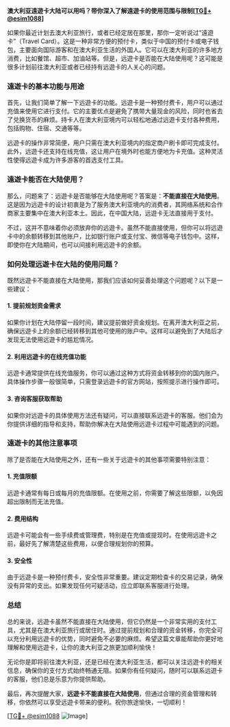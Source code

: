 **澳大利亚遠遊卡大陆可以用吗？带你深入了解遠遊卡的使用范围与限制[[TG💪+ @esim1088](https://t.me/s/esim1088)]**

如果你最近计划去澳大利亚旅行，或者已经定居在那里，那你一定听说过“遠遊卡”（Travel Card）。这是一种非常方便的预付卡，类似于中国的预付卡或电子钱包，主要面向国际游客和在澳大利亚生活的外国人。它可以在澳大利亚的许多地方消费，比如餐馆、超市、加油站等。但是，远遊卡是否能在大陆使用呢？这可能是很多计划前往澳大利亚或者已经持有远遊卡的人关心的问题。

### 遠遊卡的基本功能与用途

首先，让我们简单了解一下远遊卡的功能。远遊卡是一种预付费卡，用户可以通过充值来使用它进行支付。它的主要优点是避免了携带大量现金的风险，同时也省去了兑换货币的麻烦。持卡人在澳大利亚境内可以轻松地通过远遊卡支付各种费用，包括购物、住宿、交通等等。

远遊卡的操作非常简便，用户只需在澳大利亚境内的指定商户刷卡即可完成支付。此外，远遊卡还支持在线充值，这让用户在境外时也能方便地为卡充值。这种灵活性使得远遊卡成为许多游客的首选支付工具。

### 遠遊卡能否在大陆使用？

那么，问题来了：远遊卡是否能够在大陆使用呢？答案是：**不能直接在大陆使用**。这是因为远遊卡的设计初衷是为了服务澳大利亚境内的消费者，其网络系统和合作商家主要集中在澳大利亚本土。因此，在中国大陆，远遊卡无法直接用于支付。

不过，这并不意味着你必须放弃你的远遊卡。虽然不能直接使用，但你可以将远遊卡中的余额转移到其他账户，比如银行账户或支付宝、微信等电子钱包中。这样，即使你在大陆期间，也可以间接利用远遊卡的余额。

### 如何处理远遊卡在大陆的使用问题？

既然远遊卡不能直接在大陆使用，那我们应该如何妥善处理这个问题呢？以下是一些建议：

#### 1. 提前规划资金需求

如果你计划在大陆停留一段时间，建议提前做好资金规划。在离开澳大利亚之前，确保远遊卡上的余额已经转移到其他可使用的账户中。这样可以避免到了大陆后才发现无法使用远遊卡的尴尬情况。

#### 2. 利用远遊卡的在线充值功能

远遊卡通常提供在线充值服务，你可以通过这种方式将资金转移到你的国内账户。具体操作步骤一般很简单，只需登录远遊卡的官方网站，按照提示进行操作即可。

#### 3. 咨询客服获取帮助

如果你对远遊卡的具体使用方法还有疑问，可以直接联系远遊卡的客服。他们会为你提供详细的指导和支持，帮助你解决在大陆使用远遊卡过程中可能遇到的问题。

### 遠遊卡的其他注意事项

除了是否能在大陆使用之外，还有一些关于远遊卡的其他事项需要特别注意：

#### 1. 充值限额

远遊卡通常有每日或每月的充值限额。在使用之前，你需要了解这些限额，以免因超出限制而无法充值。

#### 2. 费用结构

远遊卡可能会有一些手续费或管理费，特别是在充值或提现时。在使用远遊卡之前，最好先了解清楚这些费用，以便合理规划你的预算。

#### 3. 安全性

由于远遊卡是一种预付费卡，安全性非常重要。建议定期检查卡的交易记录，确保没有异常的支出。如果发现任何可疑活动，应立即联系客服进行处理。

### 总结

总的来说，远遊卡虽然不能直接在大陆使用，但它仍然是一个非常实用的支付工具，尤其是在澳大利亚旅行或居住时。通过提前规划和合理的资金转移，你完全可以充分利用远遊卡的优势，同时避免不必要的麻烦。希望这篇文章能帮助你更好地理解和使用远遊卡，让你的澳大利亚之旅更加顺利愉快！

无论你是即将前往澳大利亚，还是已经在澳大利亚生活，都可以关注远遊卡的相关信息，确保你的支付方式始终畅通无阻。如果你有任何疑问，随时可以联系远遊卡的客服，他们总是乐意为你提供帮助。

最后，再次提醒大家，**远遊卡不能直接在大陆使用**，但通过合理的资金管理和转移，你依然可以享受远遊卡带来的便利。祝你旅途愉快，一切顺利！

[[TG💪+ @esim1088](https://t.me/s/esim1088) ![Image](https://i.postimg.cc/4NQfJmqS/Snipaste-2025-05-13-00-14-12.png)]